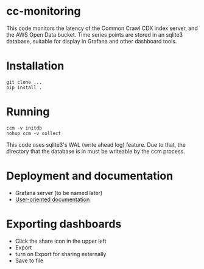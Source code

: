 # cc-monitoring

This code monitors the latency of the Common Crawl CDX index server, and
the AWS Open Data bucket. Time series points are stored in an sqlite3
database, suitable for display in Grafana and other dashboard tools.

# Installation

```
git clone ...
pip install .
```

# Running

```
ccm -v initdb
nohup ccm -v collect
```

This code uses sqlite3's WAL (write ahead log) feature. Due to that, the
directory that the database is in must be writeable by the ccm process.

# Deployment and documentation

* Grafana server (to be named later)
* [User-oriented documentation](https://docs.google.com/document/d/1RJ5LnTGSZY159eRzg8NhRnxSIHusyd6xzEhoEa28ju8/edit?usp=sharing)

# Exporting dashboards

* Click the share icon in the upper left
* Export
* turn on Export for sharing externally
* Save to file
